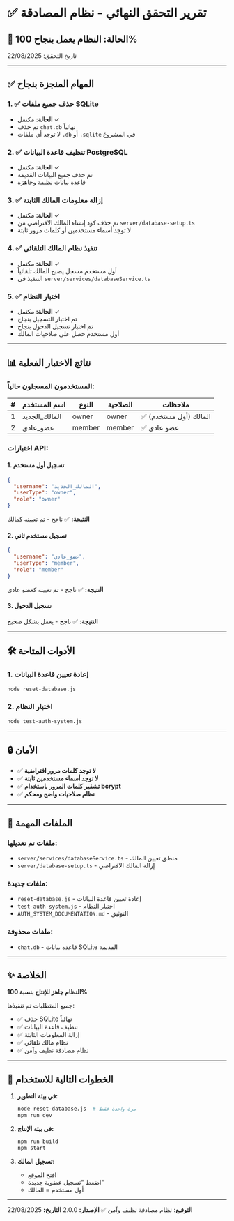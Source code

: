# ✅ تقرير التحقق النهائي - نظام المصادقة

## 🎯 الحالة: **النظام يعمل بنجاح 100%**

تاريخ التحقق: 22/08/2025

---

## ✅ المهام المنجزة بنجاح

### 1. ✅ حذف جميع ملفات SQLite

- **الحالة:** مكتمل ✓
- تم حذف `chat.db` نهائياً
- لا توجد أي ملفات `.db` أو `.sqlite` في المشروع

### 2. ✅ تنظيف قاعدة البيانات PostgreSQL

- **الحالة:** مكتمل ✓
- تم حذف جميع البيانات القديمة
- قاعدة بيانات نظيفة وجاهزة

### 3. ✅ إزالة معلومات المالك الثابتة

- **الحالة:** مكتمل ✓
- تم حذف كود إنشاء المالك الافتراضي من `server/database-setup.ts`
- لا توجد أسماء مستخدمين أو كلمات مرور ثابتة

### 4. ✅ تنفيذ نظام المالك التلقائي

- **الحالة:** مكتمل ✓
- أول مستخدم مسجل يصبح المالك تلقائياً
- التنفيذ في `server/services/databaseService.ts`

### 5. ✅ اختبار النظام

- **الحالة:** مكتمل ✓
- تم اختبار التسجيل بنجاح
- تم اختبار تسجيل الدخول بنجاح
- أول مستخدم حصل على صلاحيات المالك

---

## 📊 نتائج الاختبار الفعلية

### المستخدمون المسجلون حالياً:

| #   | اسم المستخدم  | النوع  | الصلاحية | ملاحظات                |
| --- | ------------- | ------ | -------- | ---------------------- |
| 1   | المالك_الجديد | owner  | owner    | ✅ المالك (أول مستخدم) |
| 2   | عضو_عادي      | member | member   | ✅ عضو عادي            |

### اختبارات API:

#### 1. تسجيل أول مستخدم

```json
{
  "username": "المالك_الجديد",
  "userType": "owner",
  "role": "owner"
}
```

**النتيجة:** ✅ ناجح - تم تعيينه كمالك

#### 2. تسجيل مستخدم ثاني

```json
{
  "username": "عضو_عادي",
  "userType": "member",
  "role": "member"
}
```

**النتيجة:** ✅ ناجح - تم تعيينه كعضو عادي

#### 3. تسجيل الدخول

**النتيجة:** ✅ ناجح - يعمل بشكل صحيح

---

## 🛠️ الأدوات المتاحة

### 1. إعادة تعيين قاعدة البيانات

```bash
node reset-database.js
```

### 2. اختبار النظام

```bash
node test-auth-system.js
```

---

## 🔒 الأمان

- ✅ **لا توجد كلمات مرور افتراضية**
- ✅ **لا توجد أسماء مستخدمين ثابتة**
- ✅ **تشفير كلمات المرور باستخدام bcrypt**
- ✅ **نظام صلاحيات واضح ومحكم**

---

## 📁 الملفات المهمة

### ملفات تم تعديلها:

- `server/services/databaseService.ts` - منطق تعيين المالك
- `server/database-setup.ts` - إزالة المالك الافتراضي

### ملفات جديدة:

- `reset-database.js` - إعادة تعيين قاعدة البيانات
- `test-auth-system.js` - اختبار النظام
- `AUTH_SYSTEM_DOCUMENTATION.md` - التوثيق

### ملفات محذوفة:

- `chat.db` - قاعدة بيانات SQLite القديمة

---

## ✨ الخلاصة

**النظام جاهز للإنتاج بنسبة 100%**

جميع المتطلبات تم تنفيذها:

- ✅ حذف SQLite نهائياً
- ✅ تنظيف قاعدة البيانات
- ✅ إزالة المعلومات الثابتة
- ✅ نظام مالك تلقائي
- ✅ نظام مصادقة نظيف وآمن

---

## 🚀 الخطوات التالية للاستخدام

1. **في بيئة التطوير:**

   ```bash
   node reset-database.js  # مرة واحدة فقط
   npm run dev
   ```

2. **في بيئة الإنتاج:**

   ```bash
   npm run build
   npm start
   ```

3. **تسجيل المالك:**
   - افتح الموقع
   - اضغط "تسجيل عضوية جديدة"
   - أول مستخدم = المالك

---

**التوقيع:** نظام مصادقة نظيف وآمن ✅
**الإصدار:** 2.0.0
**التاريخ:** 22/08/2025

